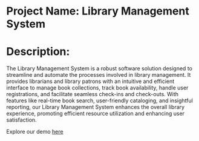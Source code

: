 # Project Name: Library Management System

# Description:

The Library Management System is a robust software solution designed to streamline and automate the processes involved in library management. It provides librarians and library patrons with an intuitive and efficient interface to manage book collections, track book availability, handle user registrations, and facilitate seamless check-ins and check-outs. With features like real-time book search, user-friendly cataloging, and insightful reporting, our Library Management System enhances the overall library experience, promoting efficient resource utilization and enhancing user satisfaction.

Explore our demo [here](https://drive.google.com/file/d/1WREeK8KLcfI-qew110qJaPB5BHxn6c-Y/view?usp=sharing)
